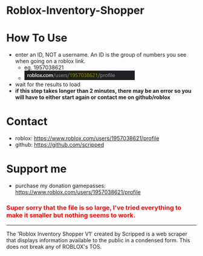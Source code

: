 # Roblox-Inventory-Shopper

# How To Use
   - enter an ID, NOT a username. An ID is the group of numbers you see when going on a roblox link.
      - eg. 1957038621
      - <img src="url.JPG">
   - wait for the results to load
   - <b>if this step takes longer than 2 minutes, there may be an error so you will have to either start again or contact me on github/roblox</b>

# Contact
   - roblox: https://www.roblox.com/users/1957038621/profile
   - github: https://github.com/scripped


# Support me
   - purchase my donation gamepasses: https://www.roblox.com/users/1957038621/profile

<h3 style="color: red;">Super sorry that the file is so large, I've tried everything to make it smaller but nothing seems to work.</h3>

<hr>
The 'Roblox Inventory Shopper V1' created by Scripped is a web scraper that displays information available to the public in a condensed form. This does not break any of ROBLOX's TOS.
